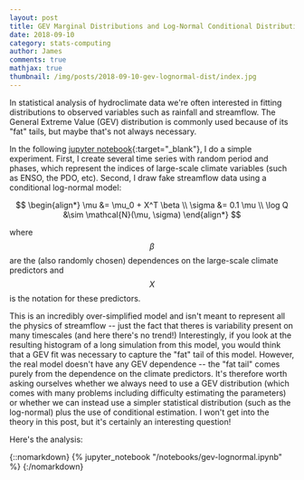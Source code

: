 ```yaml
---
layout: post
title: GEV Marginal Distributions and Log-Normal Conditional Distributions
date: 2018-09-10
category: stats-computing
author: James
comments: true
mathjax: true
thumbnail: /img/posts/2018-09-10-gev-lognormal-dist/index.jpg
---
```


In statistical analysis of hydroclimate data we're often interested in fitting distributions to observed variables such as rainfall and streamflow.
The General Extreme Value (GEV) distribution is commonly used because of its "fat" tails, but maybe that's not always necessary.

<!--more-->

In the following [jupyter notebook](https://jupyter.org/){:target="_blank"}, I do a simple experiment.
First, I create several time series with random period and phases, which represent the indices of large-scale climate variables (such as ENSO, the PDO, etc).
Second, I draw fake streamflow data using a conditional log-normal model:

$$
\begin{align*}
    \mu &= \mu_0 + X^T \beta \\
    \sigma &= 0.1 \mu \\
    \log Q &\sim \mathcal{N}(\mu, \sigma)
\end{align*}
$$

where $$\beta$$ are the (also randomly chosen) dependences on the large-scale climate predictors and $$X$$ is the notation for these predictors.

This is an incredibly over-simplified model and isn't meant to represent all the physics of streamflow -- just the fact that theres is variability present on many timescales (and here there's no trend!)
Interestingly, if you look at the resulting histogram of a long simulation from this model, you would think that a GEV fit was necessary to capture the "fat" tail of this model.
However, the real model doesn't have any GEV dependence -- the "fat tail" comes purely from the dependence on the climate predictors.
It's therefore worth asking ourselves whether we always need to use a GEV distribution (which comes with many problems including difficulty estimating the parameters) or whether we can instead use a simpler statistical distribution (such as the log-normal) plus the use of conditional estimation.
I won't get into the theory in this post, but it's certainly an interesting question!

Here's the analysis:

{::nomarkdown}
{% jupyter_notebook "/notebooks/gev-lognormal.ipynb" %}
{:/nomarkdown}